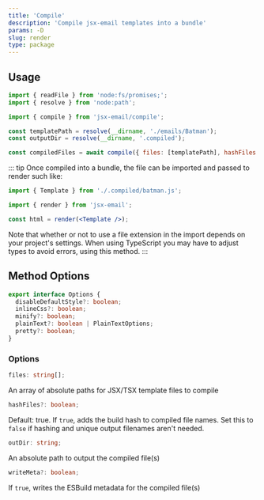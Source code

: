 ```yaml
---
title: 'Compile'
description: 'Compile jsx-email templates into a bundle'
params: -D
slug: render
type: package
---
```


<!--@include: @/include/header.md-->

<!--@include: @/include/install.md-->

## Usage

```jsx
import { readFile } from 'node:fs/promises;';
import { resolve } from 'node:path';

import { compile } from 'jsx-email/compile';

const templatePath = resolve(__dirname, './emails/Batman');
const outputDir = resolve(__dirname, '.compiled');

const compiledFiles = await compile({ files: [templatePath], hashFiles: false, outDir });
```

::: tip
Once compiled into a bundle, the file can be imported and passed to render such like:

```jsx
import { Template } from './.compiled/batman.js';

import { render } from 'jsx-email';

const html = render(<Template />);
```

Note that whether or not to use a file extension in the import depends on your project's settings. When using TypeScript you may have to adjust types to avoid errors, using this method.
:::

## Method Options

```ts
export interface Options {
  disableDefaultStyle?: boolean;
  inlineCss?: boolean;
  minify?: boolean;
  plainText?: boolean | PlainTextOptions;
  pretty?: boolean;
}
```

### Options

```ts
files: string[];
```

An array of absolute paths for JSX/TSX template files to compile

```ts
hashFiles?: boolean;
```

Default: true. If `true`, adds the build hash to compiled file names. Set this to `false` if hashing and unique output filenames aren't needed.

```ts
outDir: string;
```

An absolute path to output the compiled file(s)

```ts
writeMeta?: boolean;
```

If `true`, writes the ESBuild metadata for the compiled file(s)
